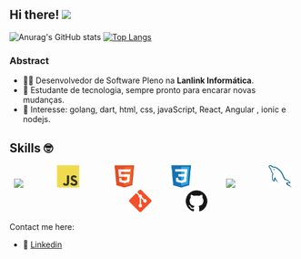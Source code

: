 ## Hi there! <img src="https://raw.githubusercontent.com/iampavangandhi/iampavangandhi/master/gifs/Hi.gif" width="30px"></h2>

![Anurag's GitHub stats](https://github-readme-stats.vercel.app/api?username=iurylemos&hide=contribs,prs&show_icons=true&theme=radical)  [![Top Langs](https://github-readme-stats.vercel.app/api/top-langs/?username=iurylemos&layout=compact)](https://github.com/anuraghazra/github-readme-stats)

### Abstract

- 👨‍💻 Desenvolvedor de Software Pleno na **Lanlink Informática**.
- 🌱 Estudante de tecnologia, sempre pronto para encarar novas mudanças.
- 💙 Interesse: golang, dart, html, css, javaScript, React, Angular , ionic e nodejs.

## Skills :nerd_face:
<p align="center">
    <img height="40" src="https://upload.wikimedia.org/wikipedia/commons/4/4e/Docker_%28container_engine%29_logo.svg">
    &nbsp;&nbsp;&nbsp;&nbsp;&nbsp;&nbsp;&nbsp;&nbsp;&nbsp;&nbsp;&nbsp;&nbsp;&nbsp;
    <img height="40" src="https://raw.githubusercontent.com/devicons/devicon/master/icons/javascript/javascript-original.svg">
    &nbsp;&nbsp;&nbsp;&nbsp;&nbsp;&nbsp;&nbsp;&nbsp;&nbsp;&nbsp;&nbsp;&nbsp;&nbsp;
    <img height="40" src="https://raw.githubusercontent.com/devicons/devicon/master/icons/html5/html5-original.svg">
    &nbsp;&nbsp;&nbsp;&nbsp;&nbsp;&nbsp;&nbsp;&nbsp;&nbsp;&nbsp;&nbsp;&nbsp;&nbsp;
    <img height="40" src="https://raw.githubusercontent.com/devicons/devicon/master/icons/css3/css3-original.svg">
    &nbsp;&nbsp;&nbsp;&nbsp;&nbsp;&nbsp;&nbsp;&nbsp;&nbsp;&nbsp;&nbsp;&nbsp;&nbsp;
    <img height="40" src="https://upload.wikimedia.org/wikipedia/commons/0/05/Go_Logo_Blue.svg">
    &nbsp;&nbsp;&nbsp;&nbsp;&nbsp;&nbsp;&nbsp;&nbsp;&nbsp;&nbsp;&nbsp;&nbsp;&nbsp;
    <img height="40" src="https://raw.githubusercontent.com/devicons/devicon/master/icons/mysql/mysql-original.svg">
     &nbsp;&nbsp;&nbsp;&nbsp;&nbsp;&nbsp;&nbsp;&nbsp;&nbsp;&nbsp;&nbsp;&nbsp;&nbsp;
    <img height="40" src="https://raw.githubusercontent.com/devicons/devicon/master/icons/git/git-original.svg">
    &nbsp;&nbsp;&nbsp;&nbsp;&nbsp;&nbsp;&nbsp;&nbsp;&nbsp;&nbsp;&nbsp;&nbsp;&nbsp;
    <img height="40" src="https://raw.githubusercontent.com/devicons/devicon/master/icons/github/github-original.svg">
   
</p>


Contact me here:
- 💬 [Linkedin](https://www.linkedin.com/in/claudio-iury-lemos-maia-1811b4155/)

<!--
**iurylemos/iurylemos** is a ✨ _special_ ✨ repository because its `README.md` (this file) appears on your GitHub profile.

Here are some ideas to get you started:

- 🔭 I’m currently working on ...
- 🌱 I’m currently learning ...
- 👯 I’m looking to collaborate on ...
- 🤔 I’m looking for help with ...
- 💬 Ask me about ...
- 📫 How to reach me: ...
- 😄 Pronouns: ...
- ⚡ Fun fact: ...
-->
